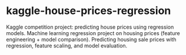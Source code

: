 # kaggle-house-prices-regression
Kaggle competition project: predicting house prices using regression models.  Machine learning regression project on housing prices (feature engineering + model comparison).  Predicting housing sale prices with regression, feature scaling, and model evaluation.
